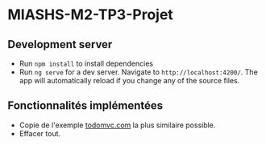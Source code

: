 # MIASHS-M2-TP3-Projet

## Development server
+ Run `npm install` to install dependencies
+ Run `ng serve` for a dev server. Navigate to `http://localhost:4200/`. The app will automatically reload if you change any of the source files.


## Fonctionnalités implémentées

+ Copie de l'exemple [todomvc.com](http://todomvc.com/examples/vanillajs/#/ "http://todomvc.com/examples/vanillajs/#/") la plus similaire possible.
+ Effacer tout.
